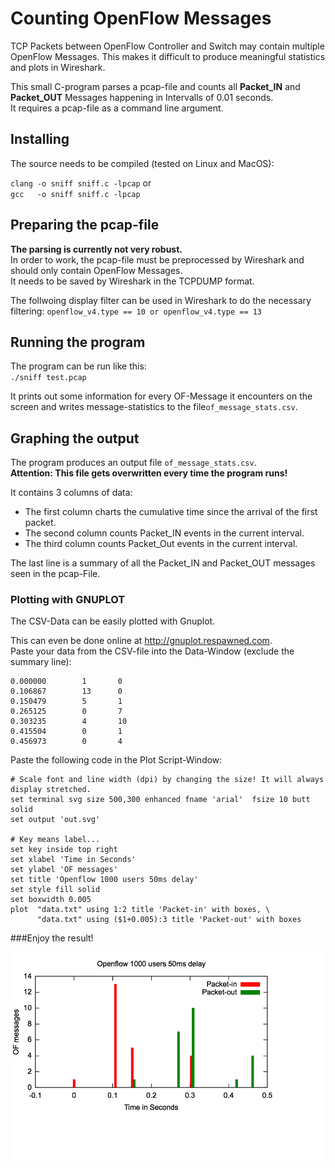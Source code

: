 # Counting OpenFlow Messages 


TCP Packets between OpenFlow Controller and Switch may contain multiple OpenFlow Messages. This makes it difficult to
produce meaningful statistics and plots in Wireshark.

This small C-program parses a pcap-file and counts all **Packet\_IN** and **Packet\_OUT** Messages happening
in Intervalls of 0.01 seconds.  
It requires a pcap-file as a command line argument.

## Installing
 
The source needs to be compiled (tested on Linux and MacOS):

`clang -o sniff sniff.c -lpcap` or  
`gcc   -o sniff sniff.c -lpcap`  
 
 
## Preparing the pcap-file

**The parsing is currently not very robust.**  
In order to work, the pcap-file must be preprocessed by Wireshark and should only contain OpenFlow Messages.  
It needs to be saved by Wireshark in the TCPDUMP format. 

The follwoing display filter can be used in Wireshark to do the necessary filtering:
`openflow_v4.type == 10 or openflow_v4.type == 13`


## Running the program
The program can be run like this:  
`./sniff test.pcap`

It prints out some information for every OF-Message it encounters on the screen
and writes message-statistics to the file`of_message_stats.csv`.
 
## Graphing the output
The program produces an output file `of_message_stats.csv`.   
**Attention: This file gets overwritten every time the program runs!**
  
It contains 3 columns of data: 

  * The first column charts the cumulative time since the arrival of the first packet.  
  * The second column counts Packet_IN events in the current interval.
  * The third column counts Packet_Out events in the current interval.

The last line is a summary of all the Packet\_IN and Packet\_OUT messages seen in the pcap-File.

### Plotting with GNUPLOT

The CSV-Data can be easily plotted with Gnuplot.   

This can even be done online at <http://gnuplot.respawned.com>.  
Paste your data from the CSV-file into the Data-Window (exclude the summary line):

```
0.000000        1       0
0.106867        13      0
0.150479        5       1
0.265125        0       7
0.303235        4       10
0.415504        0       1
0.456973        0       4
```

Paste the following code in the Plot Script-Window:

```
# Scale font and line width (dpi) by changing the size! It will always display stretched.
set terminal svg size 500,300 enhanced fname 'arial'  fsize 10 butt solid
set output 'out.svg'

# Key means label...
set key inside top right
set xlabel 'Time in Seconds'
set ylabel 'OF messages'
set title 'Openflow 1000 users 50ms delay'
set style fill solid
set boxwidth 0.005
plot  "data.txt" using 1:2 title 'Packet-in' with boxes, \
      "data.txt" using ($1+0.005):3 title 'Packet-out' with boxes
```

###Enjoy the result!

 ![](graph.png)







